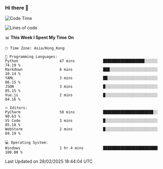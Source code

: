 ### Hi there 👋

<!--
**RoiexLee/RoiexLee** is a ✨ _special_ ✨ repository because its `README.md` (this file) appears on your GitHub profile.

Here are some ideas to get you started:

- 🔭 I’m currently working on ...
- 🌱 I’m currently learning ...
- 👯 I’m looking to collaborate on ...
- 🤔 I’m looking for help with ...
- 💬 Ask me about ...
- 📫 How to reach me: ...
- 😄 Pronouns: ...
- ⚡ Fun fact: ...
-->

<!--START_SECTION:waka-->
![Code Time](http://img.shields.io/badge/Code%20Time-1%2C087%20hrs%2025%20mins-blue)

![Lines of code](https://img.shields.io/badge/From%20Hello%20World%20I%27ve%20Written-42.5%20thousand%20lines%20of%20code-blue)

📊 **This Week I Spent My Time On** 

```text
🕑︎ Time Zone: Asia/Hong_Kong

💬 Programming Languages: 
Python                   47 mins             ███████████████████░░░░░░   74.19 % 
Markdown                 6 mins              ███░░░░░░░░░░░░░░░░░░░░░░   10.14 % 
YAML                     3 mins              ██░░░░░░░░░░░░░░░░░░░░░░░   06.15 % 
JSON                     3 mins              █░░░░░░░░░░░░░░░░░░░░░░░░   05.15 % 
Vue.js                   2 mins              █░░░░░░░░░░░░░░░░░░░░░░░░   04.16 % 

🔥 Editors: 
PyCharm                  58 mins             ███████████████████████░░   90.63 % 
VS Code                  3 mins              █░░░░░░░░░░░░░░░░░░░░░░░░   05.18 % 
WebStorm                 2 mins              █░░░░░░░░░░░░░░░░░░░░░░░░   04.19 % 

💻 Operating System: 
Windows                  1 hr 4 mins         █████████████████████████   100.00 % 
```


 Last Updated on 28/02/2025 18:44:04 UTC
<!--END_SECTION:waka-->
